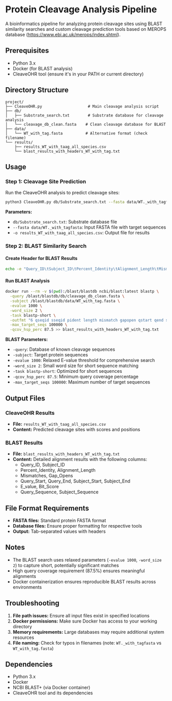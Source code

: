 # Protein Cleavage Analysis Pipeline

A bioinformatics pipeline for analyzing protein cleavage sites using BLAST similarity searches and custom cleavage prediction tools based on MEROPS database (https://www.ebi.ac.uk/merops/index.shtml).

## Prerequisites

- Python 3.x
- Docker (for BLAST analysis)
- CleaveOHR tool (ensure it's in your PATH or current directory)

## Directory Structure

```
project/
├── CleaveOHR.py                    # Main cleavage analysis script
├── db/
│   ├── Substrate_search.txt        # Substrate database for cleavage analysis
│   └── cleavage_db_clean.fasta    # Clean cleavage database for BLAST
├── data/
│   └── WT_with_tag.fasta          # Alternative format (check filename)
└── results/
    ├── results_WT_with_taag_all_species.csv
    └── blast_results_with_headers_WT_with_tag.txt
```

## Usage

### Step 1: Cleavage Site Prediction

Run the CleaveOHR analysis to predict cleavage sites:

```bash
python3 CleaveOHR.py db/Substrate_search.txt --fasta data/WT._with_tagfasta -o results_WT_with_taag_all_species.csv
```

**Parameters:**
- `db/Substrate_search.txt`: Substrate database file
- `--fasta data/WT._with_tagfasta`: Input FASTA file with target sequences
- `-o results_WT_with_taag_all_species.csv`: Output file for results

### Step 2: BLAST Similarity Search

#### Create Header for BLAST Results

```bash
echo -e "Query_ID\tSubject_ID\tPercent_Identity\tAlignment_Length\tMismatches\tGap_Opens\tQuery_Start\tQuery_End\tSubject_Start\tSubject_End\tE_value\tBit_Score\tQuery_Sequence\tSubject_Sequence" > blast_results_with_headers_WT_with_tag.txt
```

#### Run BLAST Analysis

```bash
docker run --rm -v $(pwd):/blast/blastdb ncbi/blast:latest blastp \
  -query /blast/blastdb/db/cleavage_db_clean.fasta \
  -subject /blast/blastdb/data/WT_with_tag.fasta \
  -evalue 1000 \
  -word_size 2 \
  -task blastp-short \
  -outfmt "6 qseqid sseqid pident length mismatch gapopen qstart qend sstart send evalue bitscore qseq sseq" \
  -max_target_seqs 100000 \
  -qcov_hsp_perc 87.5 >> blast_results_with_headers_WT_with_tag.txt
```

**BLAST Parameters:**
- `-query`: Database of known cleavage sequences
- `-subject`: Target protein sequences
- `-evalue 1000`: Relaxed E-value threshold for comprehensive search
- `-word_size 2`: Small word size for short sequence matching
- `-task blastp-short`: Optimized for short sequences
- `-qcov_hsp_perc 87.5`: Minimum query coverage percentage
- `-max_target_seqs 100000`: Maximum number of target sequences

## Output Files

### CleaveOHR Results
- **File:** `results_WT_with_taag_all_species.csv`
- **Content:** Predicted cleavage sites with scores and positions

### BLAST Results
- **File:** `blast_results_with_headers_WT_with_tag.txt`
- **Content:** Detailed alignment results with the following columns:
  - Query_ID, Subject_ID
  - Percent_Identity, Alignment_Length
  - Mismatches, Gap_Opens
  - Query_Start, Query_End, Subject_Start, Subject_End
  - E_value, Bit_Score
  - Query_Sequence, Subject_Sequence

## File Format Requirements

- **FASTA files:** Standard protein FASTA format
- **Database files:** Ensure proper formatting for respective tools
- **Output:** Tab-separated values with headers

## Notes

- The BLAST search uses relaxed parameters (`-evalue 1000`, `-word_size 2`) to capture short, potentially significant matches
- High query coverage requirement (87.5%) ensures meaningful alignments
- Docker containerization ensures reproducible BLAST results across environments

## Troubleshooting

1. **File path issues:** Ensure all input files exist in specified locations
2. **Docker permissions:** Make sure Docker has access to your working directory
3. **Memory requirements:** Large databases may require additional system resources
4. **File naming:** Check for typos in filenames (note: `WT._with_tagfasta` vs `WT_with_tag.fasta`)

## Dependencies

- Python 3.x
- Docker
- NCBI BLAST+ (via Docker container)
- CleaveOHR tool and its dependencies
